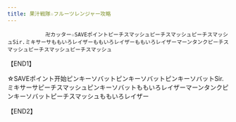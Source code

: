 ```yaml
---
title: 果汁戦隊☆フルーツレンジャー攻略
---
```


                卍カッター☆SAVEポイントピーチスマッシュピーチスマッシュピーチスマッシュSir.ミキサーサももいろレイザーももいろレイザーももいろレイザーマーンタンクピーチスマッシュピーチスマッシュピーチスマッシュ

【END1】

☆SAVEポイント开始ピンキーソバットピンキーソバットピンキーソバットSir.ミキサーサピーチスマッシュピンキーソバットももいろレイザーマーンタンクピンキーソバットピーチスマッシュももいろレイザー

【END2】
              
